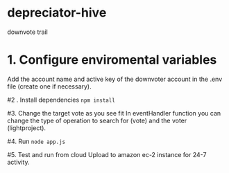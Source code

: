 # depreciator-hive
downvote trail 


# 1. Configure enviromental variables
Add the account name and active key of the downvoter account in the .env file (create one if necessary).

#2 . Install dependencies
`npm install`

#3. Change the target vote as you see fit
In eventHandler function you can change the type of operation to search for (vote) and the voter (lightproject).

#4. Run
`node app.js`

#5. Test and run from cloud 
Upload to amazon ec-2 instance for 24-7 activity.
